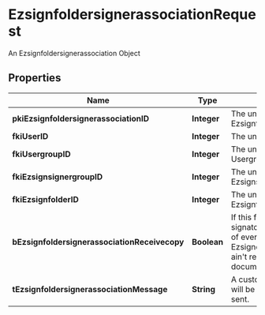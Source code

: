 

# EzsignfoldersignerassociationRequest

An Ezsignfoldersignerassociation Object

## Properties

| Name | Type | Description | Notes |
|------------ | ------------- | ------------- | -------------|
|**pkiEzsignfoldersignerassociationID** | **Integer** | The unique ID of the Ezsignfoldersignerassociation |  [optional] |
|**fkiUserID** | **Integer** | The unique ID of the User |  [optional] |
|**fkiUsergroupID** | **Integer** | The unique ID of the Usergroup |  [optional] |
|**fkiEzsignsignergroupID** | **Integer** | The unique ID of the Ezsignsignergroup |  [optional] |
|**fkiEzsignfolderID** | **Integer** | The unique ID of the Ezsignfolder |  |
|**bEzsignfoldersignerassociationReceivecopy** | **Boolean** | If this flag is true. The signatory will receive a copy of every signed Ezsigndocument even if it ain&#39;t required to sign the document. |  [optional] |
|**tEzsignfoldersignerassociationMessage** | **String** | A custom text message that will be added to the email sent. |  [optional] |



